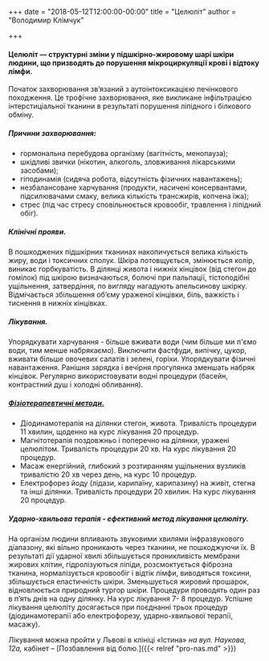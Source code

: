 +++
date = "2018-05-12T12:00:00-00:00"
title = "Целюліт"
author = "Володимир Клімчук"

+++


#### Целюліт — структурні зміни у підшкірно-жировому шарі шкіри людини, що призводять до порушення мікроциркуляції крові і відтоку лімфи.

 Початок захворювання зв’язаний з аутоінтоксикацією печінкового походження. Це трофічне захворювання, яке викликане інфільтрацією інтерстиціальної тканини в результаті порушення ліпідного і білкового обміну.
 
##### Причини захворювання:

* гормональна перебудова організму (вагітність, менопауза);
* шкідливі звички (нікотин, алкоголь, зловживання лікарськими засобами);
* гіподинамія (сидяча робота, відсутність фізичних навантажень);
* незбалансоване харчування (продукти, насичені консервантами, підсилювачами смаку, велика кількість трансжирів, копчена їжа);
* стрес (під час стресу сповільнюється кровообіг, травлення і ліпідний обіг).

##### Клінічні прояви.

В пошкоджених підшкірних тканинах накопичується велика кількість жиру, води і токсичних сполук. Шкіра потовщується, змінюється колір, виникає горбкуватість. В ділянці живота і нижніх кінцівок (від стегон до гомілок) під шкірою визначаються, болючі при пальпації, тістоподібні ущільнення, затвердіння, по вигляду нагадують апельсинову шкірку. Відмічається збільшення об’єму ураженої кінцівки, біль, важкість і тиснення в нижніх кінцівках.

##### Лікування.
 
Упорядкувати харчування - більше вживати води (чим більше ми п'ємо води, тим менше набрякаємо). Виключити фастфуди, випічку, цукор, вживати більше овочевих салатів і зелені, горіхи. Упорядкувати фізичні навантаження. Ранішня зарядка і вечірня прогулянка зменшать набряк кінцівок. Регулярно використовувати водні процедури (басейн, контрастний душ і холодні обливання).

##### [Фізіотерапевтичні методи.](https://www.facebook.com/rodovid.center/photos/a.410236529721921/413469469398627/?type=3&__xts__%5B0%5D=68.ARBoI3l0kFBvwlZdeMn0UO_kigN0uACoqsmC2RrN0bNBU6aYvZ2if69Mm7OO_gaPzvt86qMte_nd4GSIN-zyxH1sFog6hF7Y_ccq9z5gc5ybKurMJY0nFRTinwvo0nERzqdNXYg6_eW0eEHW0F9aMHNsuXFrTh8er5jeMk8jta0GlmjSMiJFkqW0RMSwnkzWX_hb2qS8X7nwJN8WDucO1rv0Vmzxx2kExBHZSjmlmO_HhSw0fFveyqfJapHgUCrWz2ScanisYfQiLZiKEoe1bQvdDDda6lA71qwUwzxT3zbJhTC10V2whbR3YoK7fmfX_ISzeLGSe_OZmHeVbsoTHIQ&__tn__=-R)

* Діодинамотерапія на ділянки стегон, живота. Тривалість процедури 11 хвилин, щоденно на курс лікування 20 процедур. 
* Магнітотерапія поздовжньо і поперечно на ділянки, уражені целюлітом. Тривалість процедури 20 хв. На курс лікування 20 процедур. 
* Масаж енергійний, глибокий з розтиранням ущільнених вузликів тривалістю 20 хв через день, на курс 10 процедур. 
* Електрофорез йоду (лідази, карипаїну, карипазину) на живіт, стегна та інші ділянки. Тривалість процедури 20 хвилин. На курс лікування 20 процедур.

##### Ударно-хвильова терапія - ефективний метод лікування целюліту.

 На організм людини впливають звуковими хвилями інфразвукового діапазону, які вільно проникають через тканини, не пошкоджуючи їх. В результаті дії ударної хвилі збільшується проникливість мембрани жирових клітин, гідролізуються ліпіди, розсмоктується фіброзна тканина, нормалізується кровообіг і відтік лімфи, виводяться токсини, збільшується еластичність шкіри. Зменьшується жировий прошарок, відновлюється природний тургор шкіри. Процедури проводять один раз в п’ять днів на одну ділянку. На курс лікування 7- 8 процедур. Успішне лікування целюліту досягається при поєднанні трьох процедур (діодинамотерапії або електрофорезу, ударно-хвильової терапії, масажу).
 
 Лікування можна пройти у Львові в клініці «Істина» *на вул. Наукова, 12а,* кабінет – [Позбавлення від болю.]({{< relref "pro-nas.md" >}}) 
